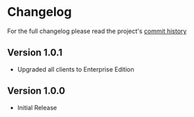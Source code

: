 # Changelog

For the full changelog please read the project's [commit history](https://github.com/RobynLlama/MemoryBoosterTurboMaxEnterprise/commits/main/)

## Version 1.0.1

- Upgraded all clients to Enterprise Edition

## Version 1.0.0

- Initial Release

